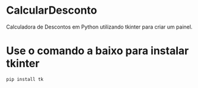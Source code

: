 # CalcularDesconto

Calculadora de Descontos em Python utilizando tkinter para criar um painel.

# Use o comando a baixo para instalar tkinter

```pip install tk```
